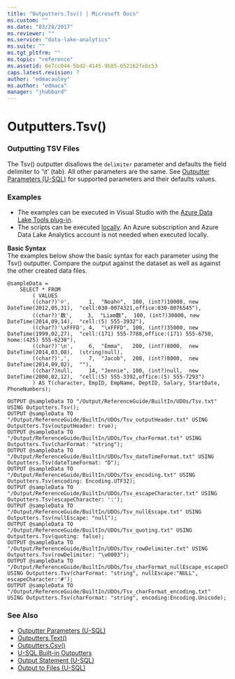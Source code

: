 ```yaml
---
title: "Outputters.Tsv() | Microsoft Docs"
ms.custom: ""
ms.date: "03/28/2017"
ms.reviewer: ""
ms.service: "data-lake-analytics"
ms.suite: ""
ms.tgt_pltfrm: ""
ms.topic: "reference"
ms.assetid: 6e7cc044-5bd2-4145-9b85-652162febc53
caps.latest.revision: 7
author: "edmacauley"
ms.author: "edmaca"
manager: "jhubbard"
---
```

# Outputters.Tsv()
### Outputting TSV Files    
The Tsv() outputter disallows the `delimiter` parameter and defaults the field delimiter to '\t' (tab).  All other parameters are the same.  See [Outputter Parameters (U-SQL)](outputter-parameters-u-sql.md) for supported parameters and their defaults values.
  
### Examples
- The examples can be executed in Visual Studio with the [Azure Data Lake Tools plug-in](https://www.microsoft.com/download/details.aspx?id=49504).  
- The scripts can be executed [locally](https://docs.microsoft.com/azure/data-lake-analytics/data-lake-analytics-data-lake-tools-get-started#run-u-sql-locally).  An Azure subscription and Azure Data Lake Analytics account is not needed when executed locally.

**Basic Syntax**   
The examples below show the basic syntax for each parameter using the Tsv() outputter.  Compare the output against the dataset as well as against the other created data files.
```
@sampleData = 
    SELECT * FROM 
        ( VALUES
        ((char?)'☺',      1,  "Noah☺",  100, (int?)10000, new DateTime(2012,05,31),  "cell:030-0074321,office:030-0076545"),
        ((char?)'数',     3,  "Liam数",  100, (int?)30000, new DateTime(2014,09,14),  "cell:(5) 555-3932"),
        ((char?)'\xFFFD', 4,  "\xFFFD", 100, (int?)35000, new DateTime(1999,02,27),  "cell:(171) 555-7788,office:(171) 555-6750, home:(425) 555-6238"),
        ((char?)'\n',     6,  "Emma",   200, (int?)8000,  new DateTime(2014,03,08),  (string)null),
        ((char?)',',      7,  "Jacob",  200, (int?)8000,  new DateTime(2014,09,02),  ""),
        ((char?)null,     14, "Jennie", 100, (int?)null,  new DateTime(2000,02,12),  "cell:(5) 555-3392,office:(5) 555-7293")
        ) AS T(character, EmpID, EmpName, DeptID, Salary, StartDate, PhoneNumbers);
        
OUTPUT @sampleData TO "/Output/ReferenceGuide/BuiltIn/UDOs/Tsv.txt" USING Outputters.Tsv();
OUTPUT @sampleData TO "/Output/ReferenceGuide/BuiltIn/UDOs/Tsv_outputHeader.txt" USING Outputters.Tsv(outputHeader: true);
OUTPUT @sampleData TO "/Output/ReferenceGuide/BuiltIn/UDOs/Tsv_charFormat.txt" USING Outputters.Tsv(charFormat: "string");
OUTPUT @sampleData TO "/Output/ReferenceGuide/BuiltIn/UDOs/Tsv_dateTimeFormat.txt" USING Outputters.Tsv(dateTimeFormat: "D");
OUTPUT @sampleData TO "/Output/ReferenceGuide/BuiltIn/UDOs/Tsv_encoding.txt" USING Outputters.Tsv(encoding: Encoding.UTF32);
OUTPUT @sampleData TO "/Output/ReferenceGuide/BuiltIn/UDOs/Tsv_escapeCharacter.txt" USING Outputters.Tsv(escapeCharacter: ':');
OUTPUT @sampleData TO "/Output/ReferenceGuide/BuiltIn/UDOs/Tsv_nullEscape.txt" USING Outputters.Tsv(nullEscape: "null");
OUTPUT @sampleData TO "/Output/ReferenceGuide/BuiltIn/UDOs/Tsv_quoting.txt" USING Outputters.Tsv(quoting: false);
OUTPUT @sampleData TO "/Output/ReferenceGuide/BuiltIn/UDOs/Tsv_rowDelimiter.txt" USING Outputters.Tsv(rowDelimiter: "\u0003");
OUTPUT @sampleData TO "/Output/ReferenceGuide/BuiltIn/UDOs/Tsv_charFormat_nullEscape_escapeCharacter.txt" USING Outputters.Tsv(charFormat: "string", nullEscape:"NULL", escapeCharacter:'#');
OUTPUT @sampleData TO "/Output/ReferenceGuide/BuiltIn/UDOs/Tsv_charFormat_encoding.txt" USING Outputters.Tsv(charFormat: "string", encoding:Encoding.Unicode);
```


### See Also  
* [Outputter Parameters (U-SQL)](outputter-parameters-u-sql.md)
* [Outputters.Text()](outputters-text.md)  
* [Outputters.Csv()](outputters-csv.md)  
* [U-SQL Built-in Outputters](u-sql-built-in-outputters.md)
* [Output Statement (U-SQL)](output-statement-u-sql.md)
* [Output to Files (U-SQL)](output-to-files-u-sql.md)



